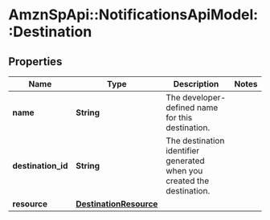 # AmznSpApi::NotificationsApiModel::Destination

## Properties
Name | Type | Description | Notes
------------ | ------------- | ------------- | -------------
**name** | **String** | The developer-defined name for this destination. | 
**destination_id** | **String** | The destination identifier generated when you created the destination. | 
**resource** | [**DestinationResource**](DestinationResource.md) |  | 

